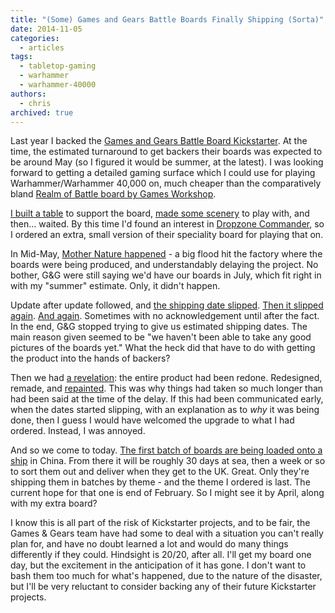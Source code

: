 ```yaml
---
title: "(Some) Games and Gears Battle Boards Finally Shipping (Sorta)"
date: 2014-11-05
categories:
  - articles
tags:
  - tabletop-gaming
  - warhammer
  - warhammer-40000
authors:
  - chris
archived: true
---
```


Last year I backed the [Games and Gears Battle Board Kickstarter](https://www.kickstarter.com/projects/554355176/games-and-gears-battle-boards). At the time, the estimated turnaround to get backers their boards was expected to be around May (so I figured it would be summer, at the latest). I was looking forward to getting a detailed gaming surface which I could use for playing Warhammer/Warhammer 40,000 on, much cheaper than the comparatively bland [Realm of Battle board by Games Workshop](http://www.games-workshop.com/en-GB/Citadel-Realm-of-Battle-Gameboard).

[I built a table](http://chrismcleod.me/2014/05/25/building-a-gaming-table-part-1/) to support the board, [made some scenery](http://chrismcleod.me/2014/07/08/building-a-gaming-table-part-2-terrain/) to play with, and then... waited. By this time I'd found an interest in [Dropzone Commander](http://www.hawkwargames.com/), so I ordered an extra, small version of their speciality board for playing that on.

In Mid-May, [Mother Nature happened](https://www.kickstarter.com/projects/554355176/games-and-gears-battle-boards/posts/846103) - a big flood hit the factory where the boards were being produced, and understandably delaying the project. No bother, G&G were still saying we'd have our boards in July, which fit right in with my "summer" estimate. Only, it didn't happen.

Update after update followed, and [the shipping date slipped](https://www.kickstarter.com/projects/554355176/games-and-gears-battle-boards/posts/902769). [Then it slipped again](https://www.kickstarter.com/projects/554355176/games-and-gears-battle-boards/posts/962142). [And again](https://www.kickstarter.com/projects/554355176/games-and-gears-battle-boards/posts/978209). Sometimes with no acknowledgement until after the fact. In the end, G&G stopped trying to give us estimated shipping dates. The main reason given seemed to be "we haven't been able to take any good pictures of the boards yet." What the heck did that have to do with getting the product into the hands of backers?

Then we had [a revelation](https://www.kickstarter.com/projects/554355176/games-and-gears-battle-boards/posts/1011535): the entire product had been redone. Redesigned, remade, and [repainted](https://www.kickstarter.com/projects/554355176/games-and-gears-battle-boards/posts/1021605). This was why things had taken so much longer than had been said at the time of the delay. If this had been communicated early, when the dates started slipping, with an explanation as to _why_ it was being done, then I guess I would have welcomed the upgrade to what I had ordered. Instead, I was annoyed.

And so we come to today. [The first batch of boards are being loaded onto a ship](https://www.kickstarter.com/projects/554355176/games-and-gears-battle-boards/posts/1040461) in China. From there it will be roughly 30 days at sea, then a week or so to sort them out and deliver when they get to the UK. Great. Only they're shipping them in batches by theme - and the theme I ordered is last. The current hope for that one is end of February. So I might see it by April, along with my extra board?

I know this is all part of the risk of Kickstarter projects, and to be fair, the Games & Gears team have had some to deal with a situation you can't really plan for, and have no doubt learned a lot and would do many things differently if they could. Hindsight is 20/20, after all. I'll get my board one day, but the excitement in the anticipation of it has gone. I don't want to bash them too much for what's happened, due to the nature of the disaster, but I'll be very reluctant to consider backing any of their future Kickstarter projects.
